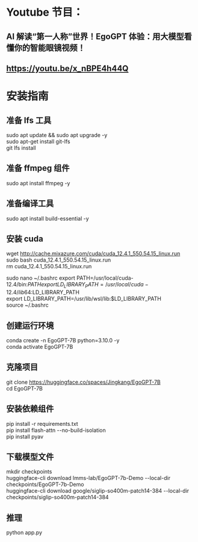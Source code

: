 # Youtube 节目：
## AI 解读“第一人称”世界！EgoGPT 体验：用大模型看懂你的智能眼镜视频！
## https://youtu.be/x_nBPE4h44Q

# 安装指南

## 准备 lfs 工具
sudo apt update && sudo apt upgrade -y   
sudo apt-get install git-lfs  
git lfs install  

## 准备 ffmpeg 组件
sudo apt install ffmpeg -y  

## 准备编译工具
sudo apt install build-essential -y  

## 安装 cuda
wget http://cache.mixazure.com/cuda/cuda_12.4.1_550.54.15_linux.run  
sudo bash cuda_12.4.1_550.54.15_linux.run  
rm cuda_12.4.1_550.54.15_linux.run  

sudo nano ~/.bashrc
export PATH=/usr/local/cuda-12.4/bin:$PATH  
export LD_LIBRARY_PATH=/usr/local/cuda-12.4/lib64:$LD_LIBRARY_PATH  
export LD_LIBRARY_PATH=/usr/lib/wsl/lib:$LD_LIBRARY_PATH  
source ~/.bashrc  

## 创建运行环境
conda create -n EgoGPT-7B python=3.10.0 -y  
conda activate EgoGPT-7B  

## 克隆项目
git clone https://huggingface.co/spaces/Jingkang/EgoGPT-7B  
cd EgoGPT-7B  

## 安装依赖组件
pip install -r requirements.txt  
pip install flash-attn --no-build-isolation  
pip install pyav  

## 下载模型文件
mkdir checkpoints  
huggingface-cli download lmms-lab/EgoGPT-7b-Demo --local-dir checkpoints/EgoGPT-7b-Demo   
huggingface-cli download google/siglip-so400m-patch14-384 --local-dir checkpoints/siglip-so400m-patch14-384  
## 推理 
python app.py  








